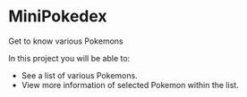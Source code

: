 # MiniPokedex
Get to know various Pokemons 

In this project you will be able to: 
- See a list of various Pokemons.
- View more information of selected Pokemon within the list.

